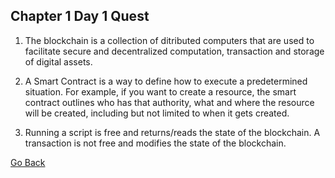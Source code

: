 ## Chapter 1 Day 1 Quest
1. The blockchain is a collection of ditributed computers that are used to facilitate secure and decentralized computation,
transaction and storage of digital assets.


2. A Smart Contract is a way to define how to execute a predetermined situation. For example, if you want to create a resource,
the smart contract outlines who has that authority, what and where the resource will be created, including but not limited to 
when it gets created.

3. Running a script is free and returns/reads the state of the blockchain. A transaction is not free and modifies the state
of the blockchain.

[Go Back](README.md)
